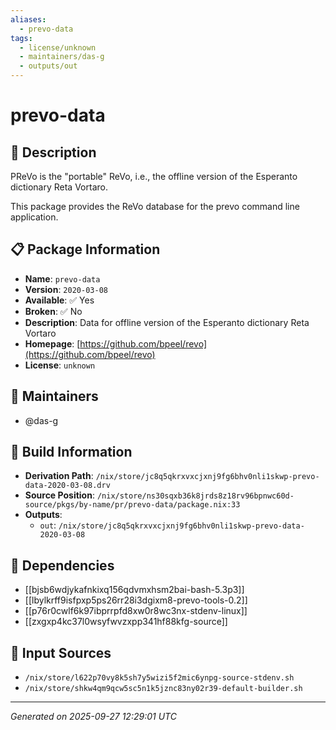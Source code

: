 ```yaml
---
aliases:
  - prevo-data
tags:
  - license/unknown
  - maintainers/das-g
  - outputs/out
---
```


# prevo-data

## 📝 Description

PReVo is the "portable" ReVo, i.e., the offline version
of the Esperanto dictionary Reta Vortaro.

This package provides the ReVo database for the prevo command line application.


## 📋 Package Information

- **Name**: `prevo-data`
- **Version**: `2020-03-08`
- **Available**: ✅ Yes
- **Broken**: ✅ No
- **Description**: Data for offline version of the Esperanto dictionary Reta Vortaro
- **Homepage**: [https://github.com/bpeel/revo](https://github.com/bpeel/revo)
- **License**: `unknown`
## 👥 Maintainers

- @das-g


## 🔧 Build Information

- **Derivation Path**: `/nix/store/jc8q5qkrxvxcjxnj9fg6bhv0nli1skwp-prevo-data-2020-03-08.drv`
- **Source Position**: `/nix/store/ns30sqxb36k8jrds8z18rv96bpnwc60d-source/pkgs/by-name/pr/prevo-data/package.nix:33`
- **Outputs**:
  - `out`:  `/nix/store/jc8q5qkrxvxcjxnj9fg6bhv0nli1skwp-prevo-data-2020-03-08`

## 🔗 Dependencies

- [[bjsb6wdjykafnkixq156qdvmxhsm2bai-bash-5.3p3]]
- [[lbylkrff9isfpxp5ps26rr28i3dgixm8-prevo-tools-0.2]]
- [[p76r0cwlf6k97ibprrpfd8xw0r8wc3nx-stdenv-linux]]
- [[zxgxp4kc37l0wsyfwvzxpp341hf88kfg-source]]

## 📁 Input Sources

- `/nix/store/l622p70vy8k5sh7y5wizi5f2mic6ynpg-source-stdenv.sh`
- `/nix/store/shkw4qm9qcw5sc5n1k5jznc83ny02r39-default-builder.sh`

---
*Generated on 2025-09-27 12:29:01 UTC*
